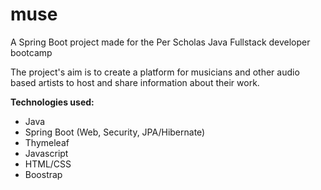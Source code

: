 # muse
A Spring Boot project made for the Per Scholas Java Fullstack developer bootcamp

The project's aim is to create a platform for musicians and other audio based artists to host and share information about their work.

**Technologies used:** 
* Java 
* Spring Boot (Web, Security, JPA/Hibernate)
* Thymeleaf
* Javascript
* HTML/CSS
* Boostrap
